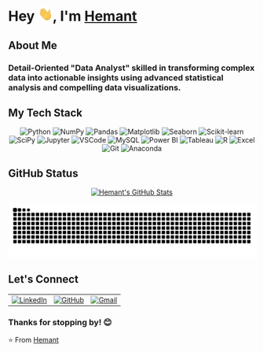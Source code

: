 <h1>
  Hey <img src="https://raw.githubusercontent.com/parth-27/parth-27/master/Hi.gif" width="30px">, I'm <a href="https://github.com/hemant4dsci">Hemant</a>
</h1>

<h2><strong> About Me </strong></h2>

### Detail-Oriented "Data Analyst" skilled in transforming complex data into actionable insights using advanced statistical analysis and compelling data visualizations.

<h2><strong> My Tech Stack </strong></h2>

<p align="center">
  <img height="72px" src="https://github.com/brunoliratm/skill-icons/blob/da96af65da1d793397fcb2361e3e450107b390e4/icons/Python-Light.svg" alt="Python">
  <img height="72px" src="https://github.com/brunoliratm/skill-icons/blob/da96af65da1d793397fcb2361e3e450107b390e4/icons/numpy-auto.svg" alt="NumPy">
  <img height="72px" src="https://github.com/brunoliratm/skill-icons/blob/da96af65da1d793397fcb2361e3e450107b390e4/icons/pandas-auto.svg" alt="Pandas">
  <img height="72px" src="https://github.com/brunoliratm/skill-icons/blob/da96af65da1d793397fcb2361e3e450107b390e4/icons/matplotlib-auto.svg" alt="Matplotlib">
  <img height="72px" src="https://github.com/brunoliratm/skill-icons/blob/da96af65da1d793397fcb2361e3e450107b390e4/icons/seaborn-auto.svg" alt="Seaborn">
  <img height="72px" src="https://github.com/brunoliratm/skill-icons/blob/da96af65da1d793397fcb2361e3e450107b390e4/icons/scikitlearn-auto.svg" alt="Scikit-learn">
  <img height="72px" src="https://github.com/brunoliratm/skill-icons/blob/da96af65da1d793397fcb2361e3e450107b390e4/icons/scipy-auto.svg" alt="SciPy">
  <img height="72px" src="https://github.com/brunoliratm/skill-icons/blob/da96af65da1d793397fcb2361e3e450107b390e4/icons/jupyter-auto.svg" alt="Jupyter">
  <img height="72px" src="https://github.com/brunoliratm/skill-icons/blob/da96af65da1d793397fcb2361e3e450107b390e4/icons/vscode-auto.svg" alt="VSCode">
  <img height="72px" src="https://github.com/brunoliratm/skill-icons/blob/da96af65da1d793397fcb2361e3e450107b390e4/icons/mysql-auto.svg" alt="MySQL">
  <img height="72px" src="https://cdn-icons-png.flaticon.com/512/906/906342.png" alt="Power BI">
  <img height="72px" src="https://github.com/brunoliratm/skill-icons/blob/da96af65da1d793397fcb2361e3e450107b390e4/icons/tableau-auto.svg" alt="Tableau">
  <img height="72px" src="https://github.com/brunoliratm/skill-icons/blob/da96af65da1d793397fcb2361e3e450107b390e4/icons/r-auto.svg" alt="R">
  <img height="72px" src="https://github.com/brunoliratm/skill-icons/blob/da96af65da1d793397fcb2361e3e450107b390e4/icons/excel-auto.svg" alt="Excel">
  <img height="72px" src="https://github.com/brunoliratm/skill-icons/blob/da96af65da1d793397fcb2361e3e450107b390e4/icons/git-auto.svg" alt="Git">
  <img height="72px" src="https://github.com/brunoliratm/skill-icons/blob/da96af65da1d793397fcb2361e3e450107b390e4/icons/anaconda-auto.svg" alt="Anaconda">
</p>

<h2><strong> GitHub Status </strong></h2>

<p align="center">
  <a href="https://github.com/anuraghazra/github-readme-stats">
    <img src="https://github-readme-stats.vercel.app/api?username=hemant4dsci&theme=synthwave" alt="Hemant's GitHub Stats">
  </a>
</p>
<p align="center">
  <img src="https://raw.githubusercontent.com/StefRuseva88/StefRuseva88/output/github-snake-dark.svg" alt="Snake animation" />
</p>

<h2><strong> Let's Connect</strong></h2>

<table>
  <tr>
    <td align="center">
      <a href="https://www.linkedin.com/in/hemant4dsci/" target="_blank">
        <img height="64px" src="https://github.com/brunoliratm/skill-icons/blob/da96af65da1d793397fcb2361e3e450107b390e4/icons/LinkedIn.svg" alt="LinkedIn" />
      </a>
    </td>
    <td align="center">
      <a href="https://github.com/hemant4dsci" target="_blank">
        <img height="64px" src="https://github.com/brunoliratm/skill-icons/blob/da96af65da1d793397fcb2361e3e450107b390e4/icons/github-auto.svg" alt="GitHub" />
      </a>
    </td>
    <td align="center">
      <a href="mailto:hemant4dsci@gmail.com" target="_blank">
        <img height="64px" src="https://github.com/brunoliratm/skill-icons/blob/da96af65da1d793397fcb2361e3e450107b390e4/icons/gmail-auto.svg" alt="Gmail" />
      </a>
    </td>
  </tr>
</table>

<h3>Thanks for stopping by! 😊</h3>

⭐️ From [Hemant](https://github.com/hemant4dsci) 
